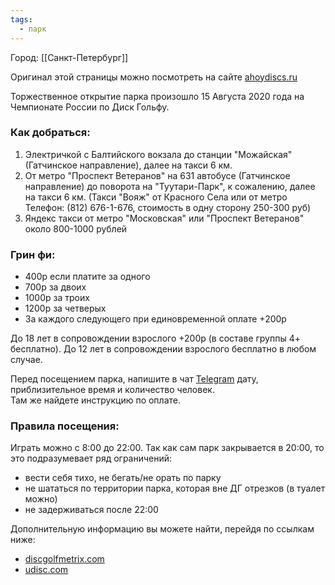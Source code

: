```yaml
---
tags:
  - парк
---
```

Город: [[Санкт-Петербург]]

Оригинал этой страницы можно посмотреть на сайте [ahoydiscs.ru](https://ahoydiscs.ru/tuutari-park/)

Торжественное открытие парка произошло 15 Августа 2020 года на Чемпионате России по Диск Гольфу.

### Как добраться:
1. Электричкой с Балтийского вокзала до станции "Можайская" (Гатчинское направление), далее на такси 6 км.
2. От метро "Проспект Ветеранов" на 631 автобусе (Гатчинское направление) до поворота на "Туутари-Парк", к сожалению, далее на такси 6 км. (Такси "Вояж" от Красного Села или от метро Телефон: (812) 676-1-676, стоимость в одну сторону 250-300 руб)
3. Яндекс такси от метро "Московская" или "Проспект Ветеранов" около 800-1000 рублей

### Грин фи:
- 400р если платите за одного  
- 700р за двоих  
- 1000р за троих  
- 1200р за четверых
- За каждого следующего при единовременной оплате +200р

До 18 лет в сопровождении взрослого +200р (в составе группы 4+ бесплатно). До 12 лет в сопровождении взрослого бесплатно в любом случае.

Перед посещением парка, напишите в чат [Telegram](https://t.me/+Tq8ppVJXyqPpeZ-c) дату, приблизительное время и количество человек.  
Там же найдете инструкцию по оплате.

### Правила посещения:
Играть можно c 8:00 до 22:00. Так как сам парк закрывается в 20:00, то это подразумевает ряд ограничений:  
- вести себя тихо, не бегать/не орать по парку  
- не шататься по территории парка, которая вне ДГ отрезков (в туалет можно)  
- не задерживаться после 22:00

Дополнительную информацию вы можете найти, перейдя по ссылкам ниже:
- [discgolfmetrix.com](https://discgolfmetrix.com/course/22005)
- [udisc.com](https://udisc.com/courses/tyytari-J2gT)




